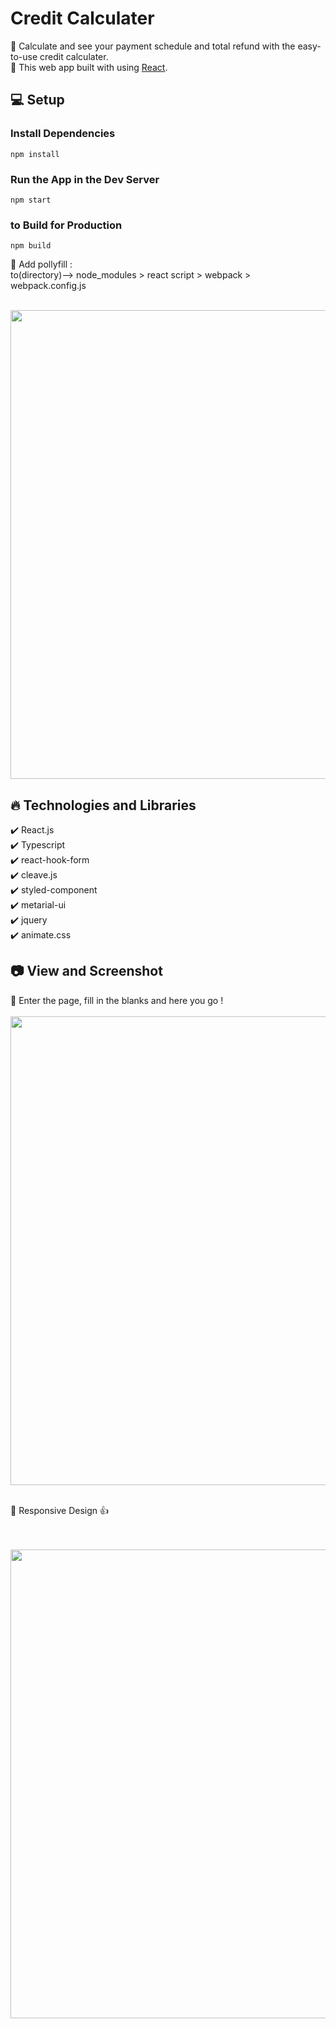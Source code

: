# Credit Calculater

🔸 Calculate and see your payment schedule and total refund with the easy-to-use credit calculater. <br>
🔸 This web app built with using [React](https://reactjs.org/).

## 💻 Setup <br>

### Install Dependencies

```
npm install
```

### Run the App in the Dev Server

```
npm start
```

### to Build for Production

```
npm build
```
🔸 Add pollyfill : <br>
to(directory)--> node_modules > react script > webpack > webpack.config.js <br>
<br>

<img width=750 src="https://media3.giphy.com/media/h1xRKIp922Fpysmgba/giphy.gif?cid=790b7611f9ca432bab9d4b58b8d2199a78e11a207b973eae&rid=giphy.gif&ct=g">

## 🔥 Technologies and Libraries <br>

✔️ React.js <br>
✔️ Typescript<br>
✔️ react-hook-form <br>
✔️ cleave.js <br>
✔️ styled-component <br>
✔️ metarial-ui <br>
✔️ jquery <br>
✔️ animate.css <br>

## 📷 View and Screenshot <br>

🔸 Enter the page, fill in the blanks and here you go !
<br>
<br>
<img width=750 src="https://media4.giphy.com/media/teXLIb6jGCnUsBw27y/giphy.gif">
<br>
<br>

🔸 Responsive Design 👍

<br>
<br>
<img width=750 src="https://media0.giphy.com/media/SYFeBjn3FPi1LK6lXw/giphy.gif?cid=790b7611d5f423c4cc03dfe428c3f9aeee8e17bc7b513eed&rid=giphy.gif&ct=g">
<br>
<br>

